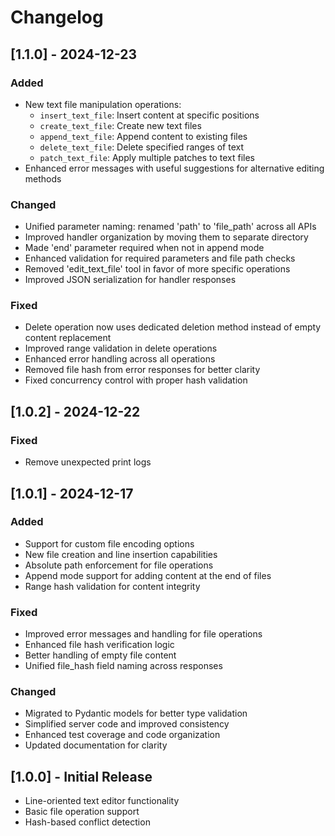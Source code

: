 # Changelog

## [1.1.0] - 2024-12-23

### Added

- New text file manipulation operations:
  - `insert_text_file`: Insert content at specific positions
  - `create_text_file`: Create new text files
  - `append_text_file`: Append content to existing files
  - `delete_text_file`: Delete specified ranges of text
  - `patch_text_file`: Apply multiple patches to text files
- Enhanced error messages with useful suggestions for alternative editing methods

### Changed

- Unified parameter naming: renamed 'path' to 'file_path' across all APIs
- Improved handler organization by moving them to separate directory
- Made 'end' parameter required when not in append mode
- Enhanced validation for required parameters and file path checks
- Removed 'edit_text_file' tool in favor of more specific operations
- Improved JSON serialization for handler responses

### Fixed

- Delete operation now uses dedicated deletion method instead of empty content replacement
- Improved range validation in delete operations
- Enhanced error handling across all operations
- Removed file hash from error responses for better clarity
- Fixed concurrency control with proper hash validation

## [1.0.2] - 2024-12-22

### Fixed

- Remove unexpected print logs

## [1.0.1] - 2024-12-17

### Added

- Support for custom file encoding options
- New file creation and line insertion capabilities
- Absolute path enforcement for file operations
- Append mode support for adding content at the end of files
- Range hash validation for content integrity

### Fixed

- Improved error messages and handling for file operations
- Enhanced file hash verification logic
- Better handling of empty file content
- Unified file_hash field naming across responses

### Changed

- Migrated to Pydantic models for better type validation
- Simplified server code and improved consistency
- Enhanced test coverage and code organization
- Updated documentation for clarity

## [1.0.0] - Initial Release

- Line-oriented text editor functionality
- Basic file operation support
- Hash-based conflict detection
